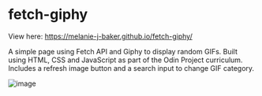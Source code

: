 # fetch-giphy

View here: https://melanie-j-baker.github.io/fetch-giphy/

A simple page using Fetch API and Giphy to display random GIFs. Built using HTML, CSS and JavaScript as part of the Odin Project curriculum. Includes a refresh image button and a search input to change GIF category.

![image](https://github.com/Melanie-J-Baker/fetch-giphy/assets/104843873/17295e67-b557-428a-8cef-1a755657bf92)
